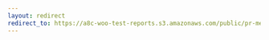 ```yaml
---
layout: redirect
redirect_to: https://a8c-woo-test-reports.s3.amazonaws.com/public/pr-merge/44644/e2e/index.html
---
```

